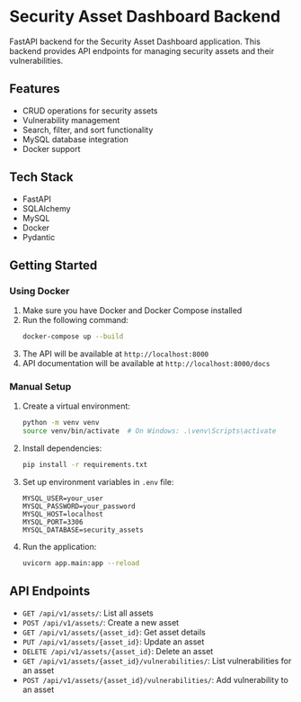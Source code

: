 # Security Asset Dashboard Backend

FastAPI backend for the Security Asset Dashboard application. This backend provides API endpoints for managing security assets and their vulnerabilities.

## Features

- CRUD operations for security assets
- Vulnerability management
- Search, filter, and sort functionality
- MySQL database integration
- Docker support

## Tech Stack

- FastAPI
- SQLAlchemy
- MySQL
- Docker
- Pydantic

## Getting Started

### Using Docker

1. Make sure you have Docker and Docker Compose installed
2. Run the following command:
   ```bash
   docker-compose up --build
   ```
3. The API will be available at `http://localhost:8000`
4. API documentation will be available at `http://localhost:8000/docs`

### Manual Setup

1. Create a virtual environment:
   ```bash
   python -m venv venv
   source venv/bin/activate  # On Windows: .\venv\Scripts\activate
   ```

2. Install dependencies:
   ```bash
   pip install -r requirements.txt
   ```

3. Set up environment variables in `.env` file:
   ```
   MYSQL_USER=your_user
   MYSQL_PASSWORD=your_password
   MYSQL_HOST=localhost
   MYSQL_PORT=3306
   MYSQL_DATABASE=security_assets
   ```

4. Run the application:
   ```bash
   uvicorn app.main:app --reload
   ```

## API Endpoints

- `GET /api/v1/assets/`: List all assets
- `POST /api/v1/assets/`: Create a new asset
- `GET /api/v1/assets/{asset_id}`: Get asset details
- `PUT /api/v1/assets/{asset_id}`: Update an asset
- `DELETE /api/v1/assets/{asset_id}`: Delete an asset
- `GET /api/v1/assets/{asset_id}/vulnerabilities/`: List vulnerabilities for an asset
- `POST /api/v1/assets/{asset_id}/vulnerabilities/`: Add vulnerability to an asset
